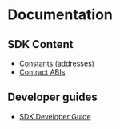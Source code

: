 # Documentation

## SDK Content

- [Constants (addresses)](https://github.com/LooksRare/sdk-aggregator/blob/master/doc/constants.md)
- [Contract ABIs](https://github.com/LooksRare/sdk-aggregator/blob/master/doc/abis.md)

## Developer guides

- [SDK Developer Guide](https://github.com/LooksRare/sdk-aggregator/blob/master/doc/guide.md)